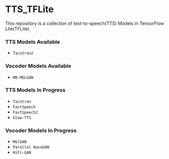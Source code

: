 # TTS_TFLite

This repository is a collection of text-to-speech(TTS) Models in TensorFlow Lite(TFLite).

### TTS Models Available

- `Tacotron2`

### Vocoder Models Available

- `MB-MELGAN`

### TTS Models In Progress

- `Tacotron`
- `FastSpeech`
- `FastSpeech2`
- `Glow-TTS`

### Vocoder Models In Progress

- `MelGAN`
- `Parallel WaveGAN`
- `HiFi-GAN`
